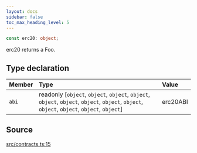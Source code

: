 ```yaml
---
layout: docs
sidebar: false
toc_max_heading_level: 5
---
```


```ts
const erc20: object;
```

erc20 returns a Foo.

## Type declaration

| Member | Type | Value |
| :------ | :------ | :------ |
| `abi` | readonly [`object`, `object`, `object`, `object`, `object`, `object`, `object`, `object`, `object`, `object`, `object`, `object`, `object`] | erc20ABI |

## Source

[src/contracts.ts:15](https://github.com/OffchainLabs/arbitrum-orbit-sdk/blob/9d5595a042e42f7d6b9af10a84816c98ea30f330/src/contracts.ts#L15)
